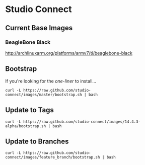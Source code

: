 # Studio Connect

## Current Base Images

### BeagleBone Black

http://archlinuxarm.org/platforms/armv7/ti/beaglebone-black

## Bootstrap

If you're looking for the *one-liner* to install...

```curl -L https://raw.github.com/studio-connect/images/master/bootstrap.sh | bash```

## Update to Tags

```curl -L https://raw.github.com/studio-connect/images/14.4.3-alpha/bootstrap.sh | bash```

## Update to Branches

```curl -L https://raw.github.com/studio-connect/images/feature_branch/bootstrap.sh | bash```
